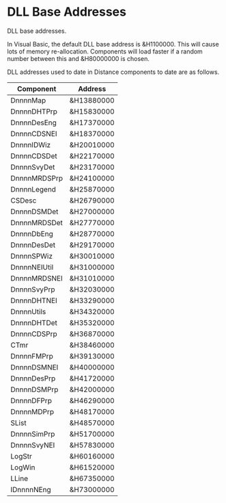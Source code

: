 DLL Base Addresses
==================

DLL base addresses.

In Visual Basic, the default DLL base address is &H1100000. This will cause lots of memory re-allocation. Components will load faster if a random number between this and &H80000000 is chosen. 

DLL addresses used to date in Distance components to date are as follows.

| Component    | Address    |
| ------------ | ---------- |
| DnnnnMap     | &H13880000 |
| DnnnnDHTPrp  | &H15830000 |
| DnnnnDesEng  | &H17370000 |
| DnnnnCDSNEI  | &H18370000 |
| DnnnnIDWiz   | &H20010000 |
| DnnnnCDSDet  | &H22170000 |
| DnnnnSvyDet  | &H23170000 |
| DnnnnMRDSPrp | &H24100000 |
| DnnnnLegend  | &H25870000 |
| CSDesc       | &H26790000 |
| DnnnnDSMDet  | &H27000000 |
| DnnnnMRDSDet | &H27770000 |
| DnnnnDbEng   | &H28770000 |
| DnnnnDesDet  | &H29170000 |
| DnnnnSPWiz   | &H30010000 |
| DnnnnNEIUtil | &H31000000 |
| DnnnnMRDSNEI | &H31010000 |
| DnnnnSvyPrp  | &H32030000 |
| DnnnnDHTNEI  | &H33290000 |
| DnnnnUtils   | &H34320000 |
| DnnnnDHTDet  | &H35320000 |
| DnnnnCDSPrp  | &H36870000 |
| CTmr         | &H38460000 |
| DnnnnFMPrp   | &H39130000 |
| DnnnnDSMNEI  | &H40000000 |
| DnnnnDesPrp  | &H41720000 |
| DnnnnDSMPrp  | &H42000000 |
| DnnnnDFPrp   | &H46290000 |
| DnnnnMDPrp   | &H48170000 |
| SList        | &H48570000 |
| DnnnnSimPrp  | &H51700000 |
| DnnnnSvyNEI  | &H57830000 |
| LogStr       | &H60160000 |
| LogWin       | &H61520000 |
| LLine        | &H67350000 |
| IDnnnnNEng   | &H73000000 |
